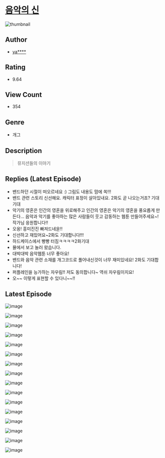 # [음악의 신](https://comic.naver.com/bestChallenge/list?titleId=810089)
![thumbnail](https://image-comic.pstatic.net/user_contents_data/challenge_comic/2023/05/23/141693/upload_3847589420177242214_480x623.jpeg)

## Author
- [ya****](https://comic.naver.com/artistTitle?id=141693)

## Rating
- 9.64

## View Count
- 354

## Genre
- 개그

## Description
> 뮤지션들의 이야기

## Replies (Latest Episode)
- 밴드하던 시절이 떠오르네요 :) 그림도 내용도 맘에 쏙!!!
- 밴드 관련 스토리 신선해요. 캐릭터 표정이 살아있내요. 2화도 곧 나오는거죠? 기대기대
- 악기의 영혼은 인간의 영혼을 위로해주고 인간의 영혼은 악기의 영혼을 풍요롭게 만든다... 음악과 악기를 좋아하는 많은 사람들이 웃고 감동하는 웹툰 만들어주세요~! 작가님 응원합니다!!
- 오옹! 흥미진진 빠져드네윤!!
- 신선하고 재밌어요~2화도 기대합니다!!!
- 하드케이스에서 빵빵 터짐ㅋㅋㅋㅋ2화기대
- 뮬에서 보고 놀러 왔습니다.
- 대박대박 음악웹툰 너무 좋아요!
- 밴드와 음악 관련 소재를 개그코드로 풀어내신것이 너무 재미있네요! 2화도 기대합니다!
- 퍼플레인을 능가하는 자우림!! 저도 동의합니다~ 역쉬 자우림이지요!
- 오~~ 이렇게 표현할 수 있다니~~!!

## Latest Episode
![image](https://image-comic.pstatic.net/user_contents_data/challenge_comic/2023/05/23/141693/upload_7148112233365714229.jpeg)

![image](https://image-comic.pstatic.net/user_contents_data/challenge_comic/2023/05/23/141693/upload_4050478108929188660.jpeg)

![image](https://image-comic.pstatic.net/user_contents_data/challenge_comic/2023/05/23/141693/upload_3702351639285936230.jpeg)

![image](https://image-comic.pstatic.net/user_contents_data/challenge_comic/2023/05/23/141693/upload_3979265833244648500.jpeg)

![image](https://image-comic.pstatic.net/user_contents_data/challenge_comic/2023/05/23/141693/upload_3688556053976461368.jpeg)

![image](https://image-comic.pstatic.net/user_contents_data/challenge_comic/2023/05/23/141693/upload_4122029945572647525.jpeg)

![image](https://image-comic.pstatic.net/user_contents_data/challenge_comic/2023/05/23/141693/upload_7306309069524198964.jpeg)

![image](https://image-comic.pstatic.net/user_contents_data/challenge_comic/2023/05/23/141693/upload_7147554781756208185.jpeg)

![image](https://image-comic.pstatic.net/user_contents_data/challenge_comic/2023/05/23/141693/upload_3631371567465128756.jpeg)

![image](https://image-comic.pstatic.net/user_contents_data/challenge_comic/2023/05/23/141693/upload_7090463735753815395.jpeg)

![image](https://image-comic.pstatic.net/user_contents_data/challenge_comic/2023/05/23/141693/upload_3846418440330033459.jpeg)

![image](https://image-comic.pstatic.net/user_contents_data/challenge_comic/2023/05/23/141693/upload_7148395009684091184.jpeg)

![image](https://image-comic.pstatic.net/user_contents_data/challenge_comic/2023/05/23/141693/upload_3991423159049085490.jpeg)

![image](https://image-comic.pstatic.net/user_contents_data/challenge_comic/2023/05/23/141693/upload_4064043703761711157.jpeg)

![image](https://image-comic.pstatic.net/user_contents_data/challenge_comic/2023/05/23/141693/upload_3977299932173514800.jpeg)

![image](https://image-comic.pstatic.net/user_contents_data/challenge_comic/2023/05/23/141693/upload_3558181484251788389.jpeg)
